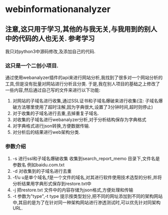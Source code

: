 # webinformationanalyzer

## 注意,这只用于学习,其他的与我无关,与我用到的别人中的代码的人也无关. 参考学习

我只对python3中源码修改,及添加自己的代码.

### 这只是一个二创小项目.

通过使用webanalyzer插件的api来进行网站分析,我找到了很多对一个网站分析的工具,但是没有批量对网站进行分析且分类.
于是,我在别人项目的基础之上修改了一些内容,然后通过自己写的文件来进行以下功能:
1. 对网站的子域名进行收集,通过SSL证书和子域名爆破来进行收集(注: 子域名爆破方法哪里使用了超时注解,因为字典很大,设置了3分钟时间,超时则停止)
2. 对于收集的子域名进行去重,去掉重复子域名.
3. 对收集的子域名进行webanalyzer分析,对于分析结构保存为字典格式
4. 对字典格式进行json转换,方便数据传输.
5. 对分析后的结果进行web架构分类.


### 参数介绍
1. -s 进行ssl和子域名爆破收集 收集到search_report_memo 目录下,文件名是参数名 例如baidu.com.txt
2. -d 对收集到的子域名进行去重
3. -f/u u是单个域名,f是一个文件的域名,对其进行软件使用技术选型的分析,并将分析结果用字典形式保存到restore.txt中
4. -j 把restore.txt 文件中的内容存储为json格式,方便处理和传输
5. -t 参数为"type",-t type 提示按类型划分,把不同的网址添加到不同的架构网站中,其目的是为了在针对同一种架构网站进行渗透测试时,可以优先针对同架构URL.

